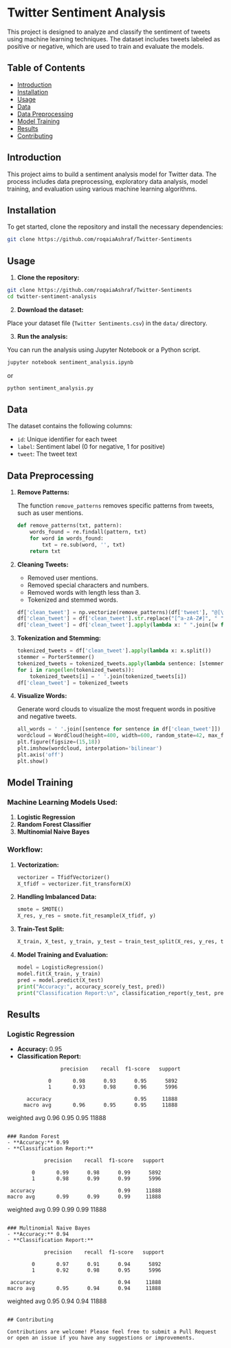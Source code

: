 

# Twitter Sentiment Analysis

This project is designed to analyze and classify the sentiment of tweets using machine learning techniques. The dataset includes tweets labeled as positive or negative, which are used to train and evaluate the models.

## Table of Contents

- [Introduction](#introduction)
- [Installation](#installation)
- [Usage](#usage)
- [Data](#data)
- [Data Preprocessing](#data-preprocessing)
- [Model Training](#model-training)
- [Results](#results)
- [Contributing](#contributing)

## Introduction

This project aims to build a sentiment analysis model for Twitter data. The process includes data preprocessing, exploratory data analysis, model training, and evaluation using various machine learning algorithms.

## Installation

To get started, clone the repository and install the necessary dependencies:

```bash
git clone https://github.com/roqaiaAshraf/Twitter-Sentiments
```

## Usage

1. **Clone the repository:**

```bash
git clone https://github.com/roqaiaAshraf/Twitter-Sentiments
cd twitter-sentiment-analysis
```

2. **Download the dataset:**

Place your dataset file (`Twitter Sentiments.csv`) in the `data/` directory.

3. **Run the analysis:**

You can run the analysis using Jupyter Notebook or a Python script.

```bash
jupyter notebook sentiment_analysis.ipynb
```

or

```bash
python sentiment_analysis.py
```

## Data

The dataset contains the following columns:
- `id`: Unique identifier for each tweet
- `label`: Sentiment label (0 for negative, 1 for positive)
- `tweet`: The tweet text

## Data Preprocessing

1. **Remove Patterns:**

   The function `remove_patterns` removes specific patterns from tweets, such as user mentions.

    ```python
    def remove_patterns(txt, pattern):
        words_found = re.findall(pattern, txt)
        for word in words_found:
            txt = re.sub(word, '', txt)
        return txt
    ```

2. **Cleaning Tweets:**

   - Removed user mentions.
   - Removed special characters and numbers.
   - Removed words with length less than 3.
   - Tokenized and stemmed words.

    ```python
    df['clean_tweet'] = np.vectorize(remove_patterns)(df['tweet'], "@[\w]*")
    df['clean_tweet'] = df['clean_tweet'].str.replace("[^a-zA-Z#]", " ", regex=True)
    df['clean_tweet'] = df['clean_tweet'].apply(lambda x: " ".join([w for w in x.split() if len(w) > 3]))
    ```

3. **Tokenization and Stemming:**

    ```python
    tokenized_tweets = df['clean_tweet'].apply(lambda x: x.split())
    stemmer = PorterStemmer()
    tokenized_tweets = tokenized_tweets.apply(lambda sentence: [stemmer.stem(word) for word in sentence])
    for i in range(len(tokenized_tweets)):
        tokenized_tweets[i] = ' '.join(tokenized_tweets[i])
    df['clean_tweet'] = tokenized_tweets
    ```

4. **Visualize Words:**

   Generate word clouds to visualize the most frequent words in positive and negative tweets.

    ```python
    all_words = ' '.join([sentence for sentence in df['clean_tweet']])
    wordcloud = WordCloud(height=400, width=600, random_state=42, max_font_size=100).generate(all_words)
    plt.figure(figsize=(15,18))
    plt.imshow(wordcloud, interpolation='bilinear')
    plt.axis('off')
    plt.show()
    ```

## Model Training

### Machine Learning Models Used:
1. **Logistic Regression**
2. **Random Forest Classifier**
3. **Multinomial Naive Bayes**

### Workflow:

1. **Vectorization:**

    ```python
    vectorizer = TfidfVectorizer()
    X_tfidf = vectorizer.fit_transform(X)
    ```

2. **Handling Imbalanced Data:**

    ```python
    smote = SMOTE()
    X_res, y_res = smote.fit_resample(X_tfidf, y)
    ```

3. **Train-Test Split:**

    ```python
    X_train, X_test, y_train, y_test = train_test_split(X_res, y_res, test_size=0.2, random_state=42)
    ```

4. **Model Training and Evaluation:**

    ```python
    model = LogisticRegression()
    model.fit(X_train, y_train)
    pred = model.predict(X_test)
    print("Accuracy:", accuracy_score(y_test, pred))
    print("Classification Report:\n", classification_report(y_test, pred))
    ```

## Results

### Logistic Regression
- **Accuracy:** 0.95
- **Classification Report:**
  ```
                precision    recall  f1-score   support

            0       0.98      0.93      0.95      5892
            1       0.93      0.98      0.96      5996

     accuracy                           0.95     11888
    macro avg       0.96      0.95      0.95     11888
 weighted avg       0.96      0.95      0.95     11888
  ```

### Random Forest
- **Accuracy:** 0.99
- **Classification Report:**
  ```
                precision    recall  f1-score   support

            0       0.99      0.98      0.99      5892
            1       0.98      0.99      0.99      5996

     accuracy                           0.99     11888
    macro avg       0.99      0.99      0.99     11888
 weighted avg       0.99      0.99      0.99     11888
  ```

### Multinomial Naive Bayes
- **Accuracy:** 0.94
- **Classification Report:**
  ```
                precision    recall  f1-score   support

            0       0.97      0.91      0.94      5892
            1       0.92      0.98      0.95      5996

     accuracy                           0.94     11888
    macro avg       0.95      0.94      0.94     11888
 weighted avg       0.95      0.94      0.94     11888
  ```

## Contributing

Contributions are welcome! Please feel free to submit a Pull Request or open an issue if you have any suggestions or improvements.
